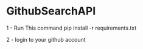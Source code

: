 # GithubSearchAPI

1 - Run This command pip install -r requirements.txt

2 - login to your github account 
